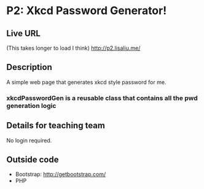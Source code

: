 # P2: Xkcd Password Generator!

## Live URL
(This takes longer to load I think) 
http://p2.lisaliu.me/

## Description
A simple web page that generates xkcd style password for me.
### xkcdPasswordGen is a reusable class that contains all the pwd generation logic
 
## Details for teaching team
No login required.

## Outside code
* Bootstrap: http://getbootstrap.com/
* PHP